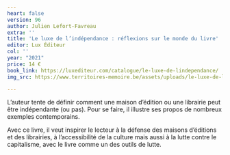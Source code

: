 ```yaml
---
heart: false
version: 96
author: Julien Lefort-Favreau
extra: ''
title: 'Le luxe de l’indépendance : réflexions sur le monde du livre'
editor: Lux Éditeur
col: ''
year: "2021"
price: 14 €
book_link: https://luxediteur.com/catalogue/le-luxe-de-lindependance/
img_src: https://www.territoires-memoire.be/assets/uploads/le-luxe-de-l-independance.jpg

---
```

L’auteur tente de définir comment une maison d’édition ou une librairie peut être indépendante (ou pas). Pour se faire, il illustre ses propos de nombreux exemples contemporains.

Avec ce livre, il veut inspirer le lecteur à la défense des maisons d’éditions et des librairies, à l’accessibilité de la culture mais aussi à la lutte contre le capitalisme, avec le livre comme un des outils de lutte.
